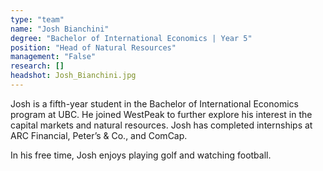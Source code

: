 ```yaml
---
type: "team"
name: "Josh Bianchini"
degree: "Bachelor of International Economics | Year 5"
position: "Head of Natural Resources"
management: "False"
research: []
headshot: Josh_Bianchini.jpg
---
```


Josh is a fifth-year student in the Bachelor of International Economics program at UBC. He joined WestPeak to further explore his interest in the capital markets and natural resources. Josh has completed internships at ARC Financial, Peter’s & Co., and ComCap.

In his free time, Josh enjoys playing golf and watching football. 
